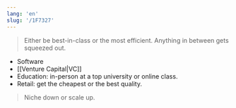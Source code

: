 ```yaml
---
lang: 'en'
slug: '/1F7327'
---
```


> Either be best-in-class or the most efficient. Anything in between gets squeezed out.

- Software
- [[Venture Capital|VC]]
- Education: in-person at a top university or online class.
- Retail: get the cheapest or the best quality.

> Niche down or scale up.
